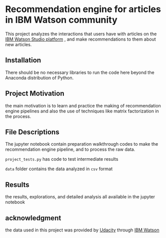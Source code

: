 # Recommendation engine for articles in IBM Watson community

This project analyzes the interactions that users have with articles on the 
[IBM Watson Studio platform](https://dataplatform.cloud.ibm.com/community?context=wdp) , and make recommendations to them about new articles.

## Installation

There should be no necessary libraries to run the code here beyond the Anaconda distribution of Python.

## Project Motivation

the main motivation is to learn and practice the making of recommendation engine pipelines and also the use of techniques like matrix factorization in the process.

## File Descriptions

The jupyter notebook contain preparation walkthrough codes to make the recommendation engine pipeline, and to process the raw data.

```project_tests.py``` has code to test intermediate results 

```data``` folder contains the data analyzed in ```csv``` format

## Results

the results, explorations, and detailed analysis all available in the jupyter notebook

## acknowledgment

the data used in this project was provided by [Udacity](https://www.udacity.com/) through  [IBM Watson](https://dataplatform.cloud.ibm.com/) 